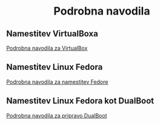 <h1 align="center"> Podrobna navodila </h1>

## Namestitev VirtualBoxa
[Podrobna navodila za VirtualBox](./VirtualBox.md)

## Namestitev Linux Fedora
[Podrobna navodila za namestitev Fedore](./Fedora.md)

## Namestitev Linux Fedora kot DualBoot
[Podrobna navodila za pripravo DualBoot](./podrobna-navodila/Dual-boot.md)
